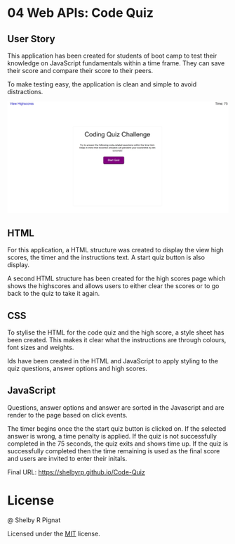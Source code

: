# 04 Web APIs: Code Quiz

## User Story

This application has been created for students of boot camp to test their knowledge on JavaScript fundamentals within a time frame. They can save their score and compare their score to their peers.

To make testing easy, the application is clean and simple to avoid distractions.

![code quiz](./Assets/images/Codequiz.JPG)

## HTML

For this application, a HTML structure was created to display the view high scores, the timer and the instructions text. A start quiz button is also display.

A second HTML structure has been created for the high scores page which shows the highscores and allows users to either clear the scores or to go back to the quiz to take it again.

## CSS

To stylise the HTML for the code quiz and the high score, a style sheet has been created. This makes it clear what the instructions are through colours, font sizes and weights.

Ids have been created in the HTML and JavaScript to apply styling to the quiz questions, answer options and high scores. 

## JavaScript

Questions, answer options and answer are sorted in the Javascript and are render to the page based on click events.

The timer begins once the the start quiz button is clicked on. If the selected answer is wrong, a time penalty is applied. If the quiz is not successfully completed in the 75 seconds, the quiz exits and shows time up. If the quiz is successfully completed then the time remaining is used as the final score and users are invited to enter their initals.

Final URL: https://shelbyrp.github.io/Code-Quiz

# License

@ Shelby R Pignat

Licensed under the [MIT](LICENSE) license.


